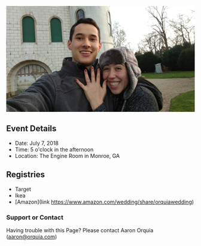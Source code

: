 ![engagement]( assets/placeholder.jpg )

## Event Details
- Date: July 7, 2018
- Time: 5 o'clock in the afternoon
- Location: The Engine Room in Monroe, GA

## Registries
- Target
- Ikea
- [Amazon](link https://www.amazon.com/wedding/share/orquiawedding)

### Support or Contact

Having trouble with this Page? Please contact Aaron Orquia (aaron@orquia.com)
